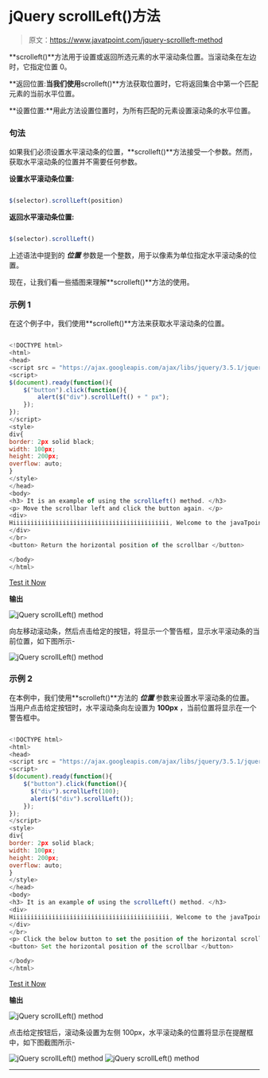 # jQuery scrollLeft()方法

> 原文：<https://www.javatpoint.com/jquery-scrollleft-method>

**scrolleft()**方法用于设置或返回所选元素的水平滚动条位置。当滚动条在左边时，它指定位置 0。

**返回位置:**当我们使用**scrolleft()**方法获取位置时，它将返回集合中第一个匹配元素的当前水平位置。

**设置位置:**用此方法设置位置时，为所有匹配的元素设置滚动条的水平位置。

### 句法

如果我们必须设置水平滚动条的位置，**scrolleft()**方法接受一个参数。然而，获取水平滚动条的位置并不需要任何参数。

**设置水平滚动条位置:**

```js

$(selector).scrollLeft(position)

```

**返回水平滚动条位置:**

```js

$(selector).scrollLeft()

```

上述语法中提到的 ***位置*** 参数是一个整数，用于以像素为单位指定水平滚动条的位置。

现在，让我们看一些插图来理解**scrolleft()**方法的使用。

### 示例 1

在这个例子中，我们使用**scrolleft()**方法来获取水平滚动条的位置。

```js

<!DOCTYPE html>  
<html>  
<head>  
<script src = "https://ajax.googleapis.com/ajax/libs/jquery/3.5.1/jquery.min.js"> </script>  
<script>  
$(document).ready(function(){  
    $("button").click(function(){  
        alert($("div").scrollLeft() + " px");  
    });  
});  
</script>  
<style>
div{
border: 2px solid black;
width: 100px;
height: 200px;
overflow: auto;
}
</style>
</head>  
<body>  
<h3> It is an example of using the scrollLeft() method. </h3>
<p> Move the scrollbar left and click the button again. </p>  
<div>  
Hiiiiiiiiiiiiiiiiiiiiiiiiiiiiiiiiiiiiiiiiiiii, Welcome to the javaTpoint.com. This site is developed so that students may learn computer science related technologies easily. The javaTpoint.com is always providing an easy and in-depth tutorial on various technologies. No one is perfect in this world, and nothing is eternally best. But we can try to be better.
</div>
</br>  
<button> Return the horizontal position of the scrollbar </button>  

</body>  
</html>

```

[Test it Now](https://www.javatpoint.com/oprweb/test.jsp?filename=jquery-scrollleft-method1)

**输出**

![jQuery scrollLeft() method](img/f6cf9ef7902cbfaa4ba94ddac5540480.png)

向左移动滚动条，然后点击给定的按钮，将显示一个警告框，显示水平滚动条的当前位置，如下图所示-

![jQuery scrollLeft() method](img/040360134daa585d76ebdc61c6afba47.png)

### 示例 2

在本例中，我们使用**scrolleft()**方法的 ***位置*** 参数来设置水平滚动条的位置。当用户点击给定按钮时，水平滚动条向左设置为 **100px** ，当前位置将显示在一个警告框中。

```js

<!DOCTYPE html>  
<html>  
<head>  
<script src = "https://ajax.googleapis.com/ajax/libs/jquery/3.5.1/jquery.min.js"> </script>  
<script>  
$(document).ready(function(){  
    $("button").click(function(){  
      $("div").scrollLeft(100);
	  alert($("div").scrollLeft());
    });  
});  
</script>  
<style>
div{
border: 2px solid black;
width: 100px;
height: 200px;
overflow: auto;
}
</style>
</head>  
<body>  
<h3> It is an example of using the scrollLeft() method. </h3>
<div>  
Hiiiiiiiiiiiiiiiiiiiiiiiiiiiiiiiiiiiiiiiiiiii, Welcome to the javaTpoint.com. This site is developed so that students may learn computer science related technologies easily. The javaTpoint.com is always providing an easy and in-depth tutorial on various technologies. No one is perfect in this world, and nothing is eternally best. But we can try to be better.
</div>
</br>  
<p> Click the below button to set the position of the horizontal scrollbar. </p>  
<button> Set the horizontal position of the scrollbar </button>  

</body>  
</html>

```

[Test it Now](https://www.javatpoint.com/oprweb/test.jsp?filename=jquery-scrollleft-method2)

**输出**

![jQuery scrollLeft() method](img/be1484211b77e14c78cbf26191be406e.png)

点击给定按钮后，滚动条设置为左侧 100px，水平滚动条的位置将显示在提醒框中，如下图截图所示-

![jQuery scrollLeft() method](img/379d9e018b214194b37981688c170fc1.png)
![jQuery scrollLeft() method](img/028363466054116ea4c0d48db14bbb9e.png)

* * *